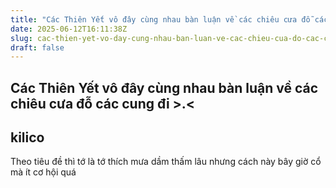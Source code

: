 ```yaml
---
title: "Các Thiên Yết vô đây cùng nhau bàn luận về các chiêu cưa đỗ các cung đi >.<"
date: 2025-06-12T16:11:38Z
slug: cac-thien-yet-vo-day-cung-nhau-ban-luan-ve-cac-chieu-cua-do-cac-cung-di
draft: false
---
```


## Các Thiên Yết vô đây cùng nhau bàn luận về các chiêu cưa đỗ các cung đi >.<

## kilico

Theo tiêu đề thì tớ là tớ thích mưa dầm thấm lâu nhưng cách này bây giờ cổ mà ít cơ hội quá